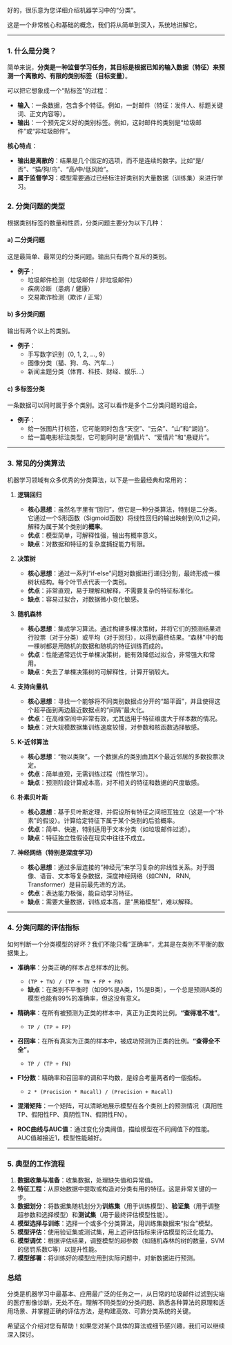 好的，很乐意为您详细介绍机器学习中的“分类”。

这是一个非常核心和基础的概念，我们将从简单到深入，系统地讲解它。

---

### 1. 什么是分类？

简单来说，**分类是一种监督学习任务，其目标是根据已知的输入数据（特征）来预测一个离散的、有限的类别标签（目标变量）**。

可以把它想象成一个“贴标签”的过程：
*   **输入**：一条数据，包含多个特征。例如，一封邮件（特征：发件人、标题关键词、正文内容等）。
*   **输出**：一个预先定义好的类别标签。例如，这封邮件的类别是“垃圾邮件”或“非垃圾邮件”。

**核心特点**：
*   **输出是离散的**：结果是几个固定的选项，而不是连续的数字。比如“是/否”、“猫/狗/鸟”、“高/中/低风险”。
*   **属于监督学习**：模型需要通过已经标注好类别的大量数据（训练集）来进行学习。

### 2. 分类问题的类型

根据类别标签的数量和性质，分类问题主要分为以下几种：

#### a) 二分类问题
这是最简单、最常见的分类问题。输出只有两个互斥的类别。
*   **例子**：
    *   垃圾邮件检测（垃圾邮件 / 非垃圾邮件）
    *   疾病诊断（患病 / 健康）
    *   交易欺诈检测（欺诈 / 正常）

#### b) 多分类问题
输出有两个以上的类别。
*   **例子**：
    *   手写数字识别（0, 1, 2, ..., 9）
    *   图像分类（猫、狗、鸟、汽车...）
    *   新闻主题分类（体育、科技、财经、娱乐...）

#### c) 多标签分类
一条数据可以同时属于多个类别。这可以看作是多个二分类问题的组合。
*   **例子**：
    *   给一张图片打标签，它可能同时包含“天空”、“云朵”、“山”和“湖泊”。
    *   给一篇电影标注类型，它可能同时是“剧情片”、“爱情片”和“悬疑片”。

---

### 3. 常见的分类算法

机器学习领域有众多优秀的分类算法，以下是一些最经典和常用的：

1.  **逻辑回归**
    *   **核心思想**：虽然名字里有“回归”，但它是一种分类算法，特别是二分类。它通过一个S形函数（Sigmoid函数）将线性回归的输出映射到(0,1)之间，解释为属于某个类别的**概率**。
    *   **优点**：模型简单，可解释性强，输出有概率意义。
    *   **缺点**：对数据和特征的复杂度捕捉能力有限。

2.  **决策树**
    *   **核心思想**：通过一系列“if-else”问题对数据进行递归分割，最终形成一棵树状结构。每个叶节点代表一个类别。
    *   **优点**：非常直观，易于理解和解释，不需要复杂的特征标准化。
    *   **缺点**：容易过拟合，对数据微小变化敏感。

3.  **随机森林**
    *   **核心思想**：集成学习算法。通过构建多棵决策树，并将它们的预测结果进行投票（对于分类）或平均（对于回归），以得到最终结果。“森林”中的每一棵树都是用随机的数据和随机的特征训练而成的。
    *   **优点**：性能通常远优于单棵决策树，能有效降低过拟合，非常强大和常用。
    *   **缺点**：失去了单棵决策树的可解释性，计算开销较大。

4.  **支持向量机**
    *   **核心思想**：寻找一个能够将不同类别数据点分开的“超平面”，并且使得这个超平面到两边最近数据点的“间隔”最大化。
    *   **优点**：在高维空间中非常有效，尤其适用于特征维度大于样本数的情况。
    *   **缺点**：对大规模数据集训练速度较慢，对参数和核函数选择敏感。

5.  **K-近邻算法**
    *   **核心思想**：“物以类聚”。一个数据点的类别由其K个最近邻居的多数投票决定。
    *   **优点**：简单直观，无需训练过程（惰性学习）。
    *   **缺点**：预测阶段计算成本高，对不相关的特征和数据的尺度敏感。

6.  **朴素贝叶斯**
    *   **核心思想**：基于贝叶斯定理，并假设所有特征之间相互独立（这是一个“朴素”的假设）。计算给定特征下属于某个类别的后验概率。
    *   **优点**：简单、快速，特别适用于文本分类（如垃圾邮件过滤）。
    *   **缺点**：特征独立性假设在现实中往往不成立。

7.  **神经网络（特别是深度学习）**
    *   **核心思想**：通过多层连接的“神经元”来学习复杂的非线性关系。对于图像、语音、文本等复杂数据，深度神经网络（如CNN， RNN, Transformer）是目前最先进的方法。
    *   **优点**：表达能力极强，能自动学习特征。
    *   **缺点**：需要大量数据，训练成本高，是“黑箱模型”，难以解释。

---

### 4. 分类问题的评估指标

如何判断一个分类模型的好坏？我们不能只看“正确率”，尤其是在类别不平衡的数据集上。

*   **准确率**：分类正确的样本占总样本的比例。
    *   `(TP + TN) / (TP + TN + FP + FN)`
    *   **缺点**：在类别不平衡时（如99%是A类，1%是B类），一个总是预测A类的模型也能有99%的准确率，但这没有意义。

*   **精确率**：在所有被预测为正类的样本中，真正为正类的比例。**“查得准不准”**。
    *   `TP / (TP + FP)`

*   **召回率**：在所有真实为正类的样本中，被成功预测为正类的比例。**“查得全不全”**。
    *   `TP / (TP + FN)`

*   **F1分数**：精确率和召回率的调和平均数，是综合考量两者的一個指标。
    *   `2 * (Precision * Recall) / (Precision + Recall)`

*   **混淆矩阵**：一个矩阵，可以清晰地展示模型在各个类别上的预测情况（真阳性TP、假阳性FP、真阴性TN、假阴性FN）。

*   **ROC曲线与AUC值**：通过变化分类阈值，描绘模型在不同阈值下的性能。AUC值越接近1，模型性能越好。

---

### 5. 典型的工作流程

1.  **数据收集与准备**：收集数据，处理缺失值和异常值。
2.  **特征工程**：从原始数据中提取或构造对分类有用的特征。这是非常关键的一步。
3.  **数据划分**：将数据集随机划分为**训练集**（用于训练模型）、**验证集**（用于调整超参数和选择模型）和**测试集**（用于最终评估模型性能）。
4.  **模型选择与训练**：选择一个或多个分类算法，用训练集数据来“拟合”模型。
5.  **模型评估**：使用验证集或测试集，用上述评估指标来评估模型的泛化能力。
6.  **模型调优**：根据评估结果，调整模型的超参数（如随机森林的树的数量，SVM的惩罚系数C等）以提升性能。
7.  **模型部署**：将训练好的模型应用到实际问题中，对新数据进行预测。

### 总结

分类是机器学习中最基本、应用最广泛的任务之一，从日常的垃圾邮件过滤到尖端的医疗影像诊断，无处不在。理解不同类型的分类问题、熟悉各种算法的原理和适用场景、并掌握正确的评估方法，是构建高效、可靠分类系统的关键。

希望这个介绍对您有帮助！如果您对某个具体的算法或细节感兴趣，我们可以继续深入探讨。